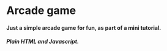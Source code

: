 # Arcade game
#### Just a simple arcade game for fun, as part of a mini tutorial.

##### Plain HTML and Javascript.